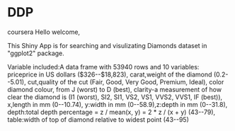 # DDP
coursera
Hello welcome,

This Shiny App is for searching and visulizating Diamonds dataset in "ggplot2" package.

Variable included:A data frame with 53940 rows and 10 variables:
priceprice in US dollars (\$326--\$18,823),
carat,weight of the diamond (0.2--5.01),
cut,quality of the cut (Fair, Good, Very Good, Premium, Ideal),
color diamond colour, from J (worst) to D (best),
clarity-a measurement of how clear the diamond is (I1 (worst), SI2, SI1, VS2, VS1, VVS2, VVS1, IF (best)),
x,length in mm (0--10.74), 
y:width in mm (0--58.9),z:depth in mm (0--31.8),
depth:total depth percentage = z / mean(x, y) = 2 * z / (x + y) (43--79),
table:width of top of diamond relative to widest point (43--95)
